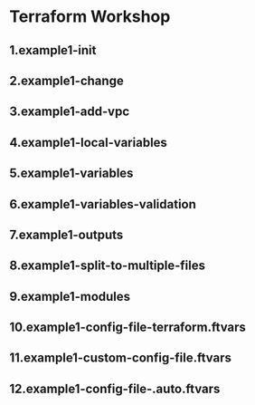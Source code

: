 # Terraform Workshop

## 1.example1-init
## 2.example1-change
## 3.example1-add-vpc
## 4.example1-local-variables
## 5.example1-variables
## 6.example1-variables-validation
## 7.example1-outputs
## 8.example1-split-to-multiple-files
## 9.example1-modules
## 10.example1-config-file-terraform.ftvars
## 11.example1-custom-config-file.ftvars
## 12.example1-config-file-.auto.ftvars